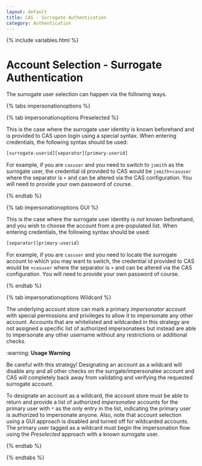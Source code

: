```yaml
---
layout: default
title: CAS - Surrogate Authentication
category: Authentication
---
```

{% include variables.html %}

# Account Selection - Surrogate Authentication

The surrogate user selection can happen via the following ways.

{% tabs impersonationoptions %}

{% tab impersonationoptions Preselected %}

This is the case where the surrogate user identity is known
beforehand and is provided to CAS upon login using a special syntax.
When entering credentials, the following syntax should be used:

```bash
[surrogate-userid][separator][primary-userid]
```

For example, if you are `casuser` and you need to switch to `jsmith` as the
surrogate user, the credential id provided to CAS would be `jsmith+casuser` where
the separator is `+` and can be altered via the CAS configuration. You will
need to provide your own password of course.

{% endtab %}

{% tab impersonationoptions GUI %}

This is the case where the surrogate user identity is *not* known
beforehand, and you wish to choose the account from a pre-populated
list. When entering credentials, the following syntax should be used:

```bash
[separator][primary-userid]
```

For example, if you are `casuser` and you need to locate the surrogate account to which
you may want to switch, the credential id provided to CAS would be `+casuser` where
the separator is `+` and can be altered via the CAS configuration. You
will need to provide your own password of course.

{% endtab %}

{% tab impersonationoptions Wildcard %}

The underlying account store can mark a primary *impersonator* account with special permissions
and privileges to allow it to impersonate any other account. Accounts that are whitelisted and wildcarded
in this strategy are not assigned a specific list of authorized impersonatees but instead are able to impersonate
any other username without any restrictions or additional checks.

<div class="alert alert-warning">:warning: <strong>Usage Warning</strong>
<p>Be careful with this strategy! Designating an account as a wildcard will disable any and all other checks
on the surrgate/impersonatee account and CAS will completely back away from validating and verifying
the requested surrogate account.</p></div>

To designate an account as a wildcard, the account store must be able to return and provide a list of
authorized *impersonatee* accounts for the primary user with `*` as the only entry in the list, indicating the primary
user is authorized to impersonate anyone. Also, note that account selection using a GUI approach is
disabled and turned off for wildcarded accounts. The primary user tagged as a wildcard must begin the impersonation
flow using the *Preselected* approach with a known surrogate user.

{% endtab %}

{% endtabs %}
